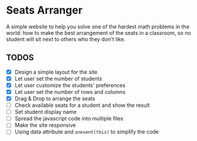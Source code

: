 # Seats Arranger

A simple website to help you solve one of the hardest math problems in the world:
how to make the best arrangement of the seats in a classroom, so no student will sit next to others who they don't like.

## TODOS

- [x] Design a simple layout for the site
- [x] Let user set the number of students
- [x] Let user customize the students' preferences
- [x] Let user set the number of rows and columns
- [x] Drag & Drop to arrange the seats
- [ ] Check available seats for a student and show the result
- [ ] Set student display name
- [ ] Spread the javascript code into multiple files
- [ ] Make the site responsive
- [ ] Using data attribute and `onevent(this)` to simplify the code
